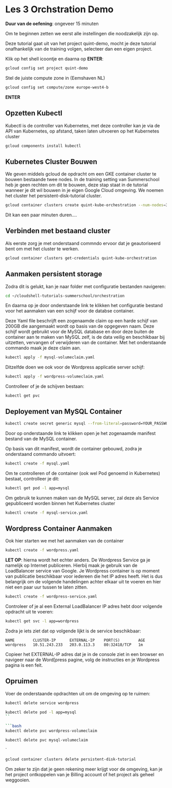 # Les 3 Orchstration Demo
<walkthrough-directive-name name="Markus Keuter">
</walkthrough-directive-name>

**Duur van de oefening**: ongeveer 15 minuten

Om te beginnen zetten we eerst alle instellingen die noodzakelijk zijn op.

Deze tutorial gaat uit van het project quint-demo, mocht je deze tutorial 
onafhankelijk van de training volgen, selecteer dan een eigen project.

Klik op het shell icoontje en daarna op **ENTER**:

```bash
gcloud config set project quint-demo
```  

Stel de juiste compute zone in (Eemshaven NL) 
```bash
gcloud config set compute/zone europe-west4-b
```  

**ENTER**

## Opzetten Kubectl
Kubectl is de controller van Kubernetes, met deze controller kan je via de API van 
Kubernetes, op afstand, taken laten uitvoeren op het Kubernetes cluster

```bash
gcloud components install kubectl
```

## Kubernetes Cluster Bouwen
We geven middels gcloud de opdracht om een GKE container cluster te bouwen bestaande 
twee nodes. In de training setting van Summerschool heb je geen rechten om dit te bouwen, deze stap staat in de tutorial wanneer je dit wil bouwen in je eigen Google Cloud omgeving. 
We noemen het cluster het persistent-disk-tutorial cluster.
```bash  
gcloud container clusters create quint-kube-orchestration --num-nodes=3
```
Dit kan een paar minuten duren....

## Verbinden met bestaand cluster
Als eerste zorg je met onderstaand commndo ervoor dat je geautoriseerd bent om
met het cluster te werken.

```bash
gcloud container clusters get-credentials quint-kube-orchestration
```

## Aanmaken persistent storage
Zodra dit is gelukt, kan je naar folder met configuratie bestanden navigeren:
```bash
cd ~/cloudshell-tutorials-summerschool/orchestration
```
En daarna op je door onderstaande link te klikken het configuratie bestand voor het aanmaken van een schijf voor de databse container.

<walkthrough-editor-open-file filePath="cloudshell-tutorials-summerschool/orchestration/mysql-volumeclaim.yaml" text="Open configuratie bestand mysql-volumeclaim.yaml">
</walkthrough-editor-open-file>

Deze Yaml file beschrijft een zogenaamde claim op een harde schijf van 200GB die aangemaakt wordt op basis van de opgegeven naam. Deze schijf wordt gebruikt voor de 
MySQL database en door deze buiten de container aan te maken van MySQL zelf, is de data veilig en beschikbaar bij uitzetten, vervangen of verwijderen van
de container.
Met het onderstaande commando maak je deze claim aan.

```bash
kubectl apply -f mysql-volumeclaim.yaml
```

Ditzelfde doen we ook voor de Wordpress applicatie server schijf:
```bash
kubectl apply -f wordpress-volumeclaim.yaml
```

Controlleer of je de schijven bestaan:
```bash
kubectl get pvc
```

## Deployement van MySQL Container

```bash
kubectl create secret generic mysql --from-literal=password=YOUR_PASSWORD
```
Door op onderstaande link te klikken open je het zogenaamde manifest bestand van de MySQL container. 

<walkthrough-editor-open-file filePath="cloudshell-tutorials-summerschool/orchestration/mysql.yaml" text="Open configuratie bestand mysql.yaml">
</walkthrough-editor-open-file>
Op basis van dit manifest, wordt de container gebouwd, zodra je onderstaand commando uitvoert:

```bash
kubectl create -f mysql.yaml
```
Om te controlleren of de container (ook wel Pod genoemd in Kubernetes) bestaat, controlleer je dit:
```bash
kubectl get pod -l app=mysql
```

Om gebruik te kunnen maken van de MySQL server, zal deze als Service gepubliceerd worden binnen het Kubernetes cluster 

```bash
kubectl create -f mysql-service.yaml
```

## Wordpress Container Aanmaken
Ook hier starten we met het aanmaken van de container
```bash
kubectl create -f wordpress.yaml
```

**LET OP**: hierna wordt het echter anders. De Wordpress Service ga je namelijk op Internet publiceren. Hierbij maak je gebruik van de 
LoadBalancer service van Google. Je Wordpress container is op moment van publicatie beschikbaar voor iedereen die het IP adres heeft. 
Het is dus belangrijk om de volgende handelingen achter elkaar uit te voeren en hier niet een paar uur tussen te laten zitten.

```bash
kubectl create -f wordpress-service.yaml
```

Controleer of je al een External LoadBalancer IP adres hebt door volgende opdracht uit te voeren:

```bash
kubectl get svc -l app=wordpress
```

Zodra je iets ziet dat op volgende lijkt is de service beschikbaar:
```
NAME        CLUSTER-IP      EXTERNAL-IP    PORT(S)        AGE
wordpress   10.51.243.233   203.0.113.3    80:32418/TCP   1m
```
Copieer het EXTERNAL-IP adres dat je in de console ziet in een browser en navigeer naar de Word[press pagine, volg de instructies en je 
Wordpress pagina is een feit.


## Opruimen
Voer de onderstaande opdrachten uit om de omgeving op te ruimen:

```bash
kubectl delete service wordpress
```


```bash
kubectl delete pod -l app=mysql
``

```bash
kubectl delete pvc wordpress-volumeclaim
```

```bash
kubectl delete pvc mysql-volumeclaim
```
`

```bash
gcloud container clusters delete persistent-disk-tutorial
```
Om zeker te zijn dat je geen rekening meer krijgt voor de omgeving, kan je het project ontkoppelen van je Billing account of het project als geheel weggooien.
